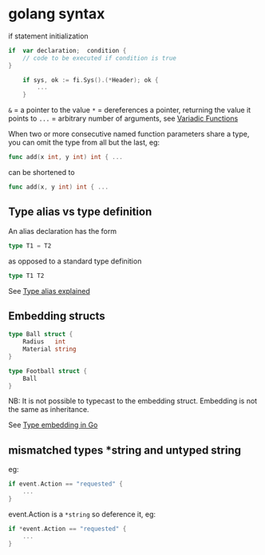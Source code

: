 # golang syntax

if statement initialization

```go
if  var declaration;  condition {
    // code to be executed if condition is true
}
```

```go
    if sys, ok := fi.Sys().(*Header); ok {
        ...
    }
```

`&` = a pointer to the value
`*` = dereferences a pointer, returning the value it points to
`...` = arbitrary number of arguments, see [Variadic Functions](https://gobyexample.com/variadic-functions)

When two or more consecutive named function parameters share a type, you can omit the type from all but the last, eg:

```go
func add(x int, y int) int { ...
```

can be shortened to

```go
func add(x, y int) int { ...
```

## Type alias vs type definition

An alias declaration has the form

```go
type T1 = T2
```

as opposed to a standard type definition

```go
type T1 T2
```

See [Type alias explained](https://yourbasic.org/golang/type-alias/)

## Embedding structs

```go
type Ball struct {
    Radius   int
    Material string
}

type Football struct {
    Ball
}
```

NB: It is not possible to typecast to the embedding struct. Embedding is not the same as inheritance.

See [Type embedding in Go](https://travix.io/type-embedding-in-go-ba40dd4264df)

## mismatched types \*string and untyped string

eg:

```go
if event.Action == "requested" {
    ...
}
```

event.Action is a `*string` so deference it, eg:

```go
if *event.Action == "requested" {
    ...
}
```
